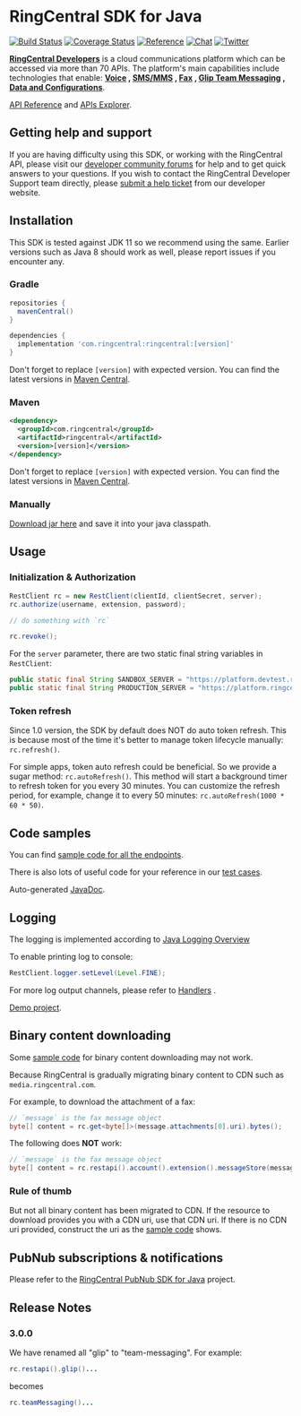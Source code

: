 # RingCentral SDK for Java

[![Build Status](https://github.com/ringcentral/ringcentral-java/actions/workflows/test.yml/badge.svg)](https://github.com/ringcentral/ringcentral-java/actions)
[![Coverage Status](https://coveralls.io/repos/github/ringcentral/ringcentral-java/badge.svg?branch=master)](https://coveralls.io/github/ringcentral/ringcentral-java?branch=master)
[![Reference](https://img.shields.io/badge/Javadoc-reference-blue?logo=java)](https://ringcentral.github.io/ringcentral-java/)
[![Chat](https://img.shields.io/badge/chat-on%20glip-orange.svg)](https://ringcentral.github.io/join-ringcentral/)
[![Twitter](https://img.shields.io/twitter/follow/ringcentraldevs.svg?style=social&label=follow)](https://twitter.com/RingCentralDevs)

__[RingCentral Developers](https://developer.ringcentral.com/api-products)__ is a cloud communications platform which
can be accessed via more than 70 APIs. The platform's main capabilities include technologies that enable:
__[Voice](https://developer.ringcentral.com/api-products/voice)
, [SMS/MMS](https://developer.ringcentral.com/api-products/sms)
, [Fax](https://developer.ringcentral.com/api-products/fax)
, [Glip Team Messaging](https://developer.ringcentral.com/api-products/team-messaging)
, [Data and Configurations](https://developer.ringcentral.com/api-products/configuration)__.

[API Reference](https://developer.ringcentral.com/api-docs/latest/index.html)
and [APIs Explorer](https://developer.ringcentral.com/api-explorer/latest/index.html).

## Getting help and support

If you are having difficulty using this SDK, or working with the RingCentral API, please visit
our [developer community forums](https://community.ringcentral.com/spaces/144/) for help and to get quick answers to
your questions. If you wish to contact the RingCentral Developer Support team directly,
please [submit a help ticket](https://developers.ringcentral.com/support/create-case) from our developer website.

## Installation

This SDK is tested against JDK 11 so we recommend using the same. Earlier versions such as Java 8 should work as well,
please report issues if you encounter any.

### Gradle

```groovy
repositories {
  mavenCentral()
}

dependencies {
  implementation 'com.ringcentral:ringcentral:[version]'
}
```

Don't forget to replace `[version]` with expected version. You can find the latest versions
in [Maven Central](https://search.maven.org/search?q=a:ringcentral).

### Maven

```xml
<dependency>
  <groupId>com.ringcentral</groupId>
  <artifactId>ringcentral</artifactId>
  <version>[version]</version>
</dependency>
```

Don't forget to replace `[version]` with expected version. You can find the latest versions
in [Maven Central](https://search.maven.org/search?q=a:ringcentral).

### Manually

[Download jar here](https://search.maven.org/classic/#search%7Cga%7C1%7Ca%3A%22ringcentral%22) and save it into your
java classpath.

## Usage

### Initialization & Authorization

```java
RestClient rc = new RestClient(clientId, clientSecret, server);
rc.authorize(username, extension, password);

// do something with `rc`

rc.revoke();
```

For the `server` parameter, there are two static final string variables in `RestClient`:

```java
public static final String SANDBOX_SERVER = "https://platform.devtest.ringcentral.com";
public static final String PRODUCTION_SERVER = "https://platform.ringcentral.com";
```

### Token refresh

Since 1.0 version, the SDK by default does NOT do auto token refresh.
This is because most of the time it's better to manage token lifecycle manually: `rc.refresh()`.

For simple apps, token auto refresh could be beneficial. So we provide a sugar method: `rc.autoRefresh()`.
This method will start a background timer to refresh token for you every 30 minutes.
You can customize the refresh period, for example, change it to every 50 minutes: `rc.autoRefresh(1000 * 60 * 50)`.

## Code samples

You can find [sample code for all the endpoints](./samples.md).

There is also lots of useful code for your reference in our [test cases](./src/test/java/com/ringcentral).

Auto-generated [JavaDoc](https://ringcentral.github.io/ringcentral-java/).

## Logging

The logging is implemented according
to [Java Logging Overview](https://docs.oracle.com/javase/10/core/java-logging-overview.htm)

To enable printing log to console:

```java
RestClient.logger.setLevel(Level.FINE);
```

For more log output channels, please refer
to [Handlers](https://docs.oracle.com/javase/10/core/java-logging-overview.htm#GUID-B83B652C-17EA-48D9-93D2-563AE1FF8EDA__HANDLERS-4D023767)
.

[Demo project](https://github.com/tylerlong/rc-logging-demo-java).

## Binary content downloading

Some [sample code](./samples.md) for binary content downloading may not work.

Because RingCentral is gradually migrating binary content to CDN such as `media.ringcentral.com`.

For example, to download the attachment of a fax:

```java
// `message` is the fax message object
byte[] content = rc.get<byte[]>(message.attachments[0].uri).bytes();
```

The following does **NOT** work:

```java
// `message` is the fax message object
byte[] content = rc.restapi().account().extension().messageStore(message.id).content(message.attachments[0].id).get();
```

### Rule of thumb

But not all binary content has been migrated to CDN.
If the resource to download provides you with a CDN uri, use that CDN uri.
If there is no CDN uri provided, construct the uri as the [sample code](./samples.md) shows.

## PubNub subscriptions & notifications

Please refer to the [RingCentral PubNub SDK for Java](https://github.com/ringcentral/ringcentral-pubnub-java) project.

## Release Notes

### 3.0.0

We have renamed all "glip" to "team-messaging". For example:

```java
rc.restapi().glip()...
```

becomes

```java
rc.teamMessaging()...
```
